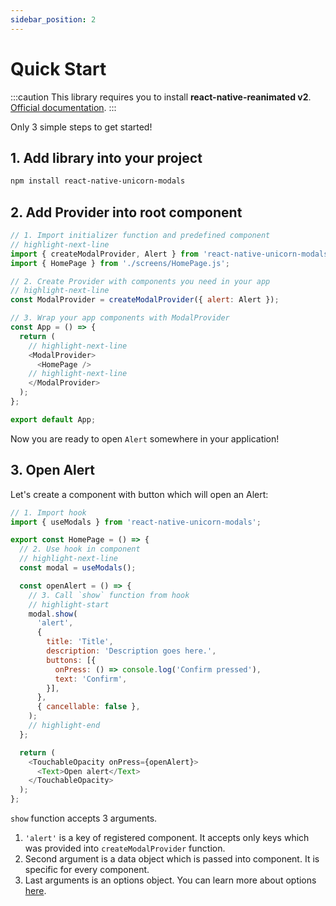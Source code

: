 ```yaml
---
sidebar_position: 2
---
```


# Quick Start

:::caution
This library requires you to install **react-native-reanimated v2**. [Official documentation](https://docs.swmansion.com/react-native-reanimated/docs/fundamentals/installation).
:::

Only 3 simple steps to get started!

## 1. Add library into your project

```sh npm2yarn
npm install react-native-unicorn-modals
```

## 2. Add Provider into root component

```js title=src/App.js
// 1. Import initializer function and predefined component
// highlight-next-line
import { createModalProvider, Alert } from 'react-native-unicorn-modals';
import { HomePage } from './screens/HomePage.js';

// 2. Create Provider with components you need in your app
// highlight-next-line
const ModalProvider = createModalProvider({ alert: Alert });

// 3. Wrap your app components with ModalProvider
const App = () => {
  return (
    // highlight-next-line
    <ModalProvider>
      <HomePage />
    // highlight-next-line
    </ModalProvider>
  );
};

export default App;
```

Now you are ready to open `Alert` somewhere in your application!

## 3. Open Alert

Let's create a component with button which will open an Alert:

```js title=src/screens/HomePage.js
// 1. Import hook
import { useModals } from 'react-native-unicorn-modals';

export const HomePage = () => {
  // 2. Use hook in component
  // highlight-next-line
  const modal = useModals();

  const openAlert = () => {
    // 3. Call `show` function from hook
    // highlight-start
    modal.show(
      'alert',
      {
        title: 'Title',
        description: 'Description goes here.',
        buttons: [{
          onPress: () => console.log('Confirm pressed'),
          text: 'Confirm',
        }],
      },
      { cancellable: false },
    );
    // highlight-end
  };

  return (
    <TouchableOpacity onPress={openAlert}>
      <Text>Open alert</Text>
    </TouchableOpacity>
  );
};
```

`show` function accepts 3 arguments.

1. `'alert'` is a key of registered component. It accepts only keys which was provided into `createModalProvider` function.
2. Second argument is a data object which is passed into component. It is specific for every component.
3. Last arguments is an options object. You can learn more about options [here](./api/useModals.md).
